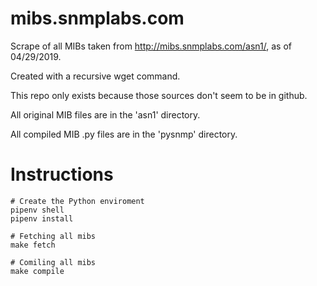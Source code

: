 # mibs.snmplabs.com

Scrape of all MIBs taken from http://mibs.snmplabs.com/asn1/, as of 04/29/2019.

Created with a recursive wget command.

This repo only exists because those sources don't seem to be in github.

All original MIB files are in the 'asn1' directory.

All compiled MIB .py files are in the 'pysnmp' directory.

# Instructions

```
# Create the Python enviroment
pipenv shell
pipenv install

# Fetching all mibs
make fetch

# Comiling all mibs
make compile
```
